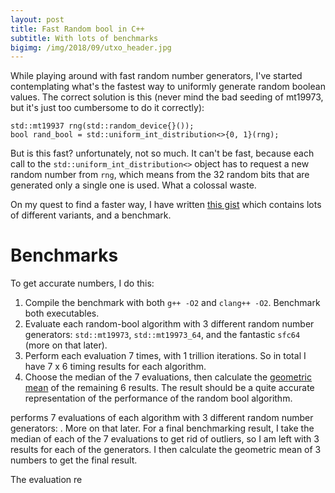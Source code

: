 ```yaml
---
layout: post
title: Fast Random bool in C++
subtitle: With lots of benchmarks
bigimg: /img/2018/09/utxo_header.jpg
---
```


While playing around with fast random number generators, I've started contemplating what's the fastest way to uniformly generate random boolean values. The correct solution is this (never mind the bad seeding of mt19973, but it's just too cumbersome to do it correctly):

```
std::mt19937 rng(std::random_device{}());
bool rand_bool = std::uniform_int_distribution<>{0, 1}(rng);
```

But is this fast? unfortunately, not so much. It can't be fast, because each call to the `std::uniform_int_distribution<>` object has to request a new random number from `rng`, which means from the 32 random bits that are generated only a single one is used. What a colossal waste.

On my quest to find a faster way, I have written [this gist](https://gist.github.com/martinus/c43d99ad0008e11fcdbf06982e25f464) which contains lots of different variants, and a benchmark. 

# Benchmarks

To get accurate numbers, I do this:

1. Compile the benchmark with both `g++ -O2` and `clang++ -O2`. Benchmark both executables.
1. Evaluate each random-bool algorithm with 3 different random number generators: `std::mt19973`, `std::mt19973_64`, and the fantastic `sfc64` (more on that later).
1. Perform each evaluation 7 times, with 1 trillion iterations. So in total I have 7 x 6 timing results for each algorithm.
1. Choose the median of the 7 evaluations, then calculate the [geometric mean](https://en.wikipedia.org/wiki/Geometric_mean) of the remaining 6 results. The result should be a quite accurate representation of the performance of the random bool algorithm.

performs 7 evaluations of each algorithm with 3 different random number generators: .  More on that later. For a final benchmarking result, I take the median of each of the 7 evaluations to get rid of outliers, so I am left with 3 results for each of the generators. I then calculate the geometric mean of 3 numbers to get the final result.

The evaluation re
